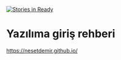 [![Stories in Ready](https://badge.waffle.io/nesetdemir/nesetdemir.github.io.png?label=ready&title=Ready)](https://waffle.io/nesetdemir/nesetdemir.github.io)
# Yazılıma giriş rehberi

https://nesetdemir.github.io/
